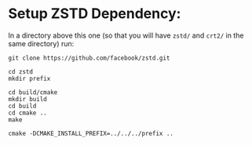 # Setup ZSTD Dependency:
In a directory above this one (so that you will have `zstd/` and `crt2/` in the same directory) run:
```
git clone https://github.com/facebook/zstd.git

cd zstd
mkdir prefix

cd build/cmake
mkdir build
cd build
cd cmake ..
make

cmake -DCMAKE_INSTALL_PREFIX=../../../prefix ..
```